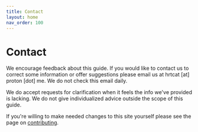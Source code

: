 ```yaml
---
title: Contact
layout: home
nav_order: 100
---
```


# Contact

We encourage feedback about this guide. If you would like to contact us to correct some information or offer suggestions please email us at hrtcat [at] proton [dot] me. We do not check this email daily.

We do accept requests for clarification when it feels the info we've provided is lacking. We do not give individualized advice outside the scope of this guide.

If you're willing to make needed changes to this site yourself please see the page on [contributing](/pages/contribute).
